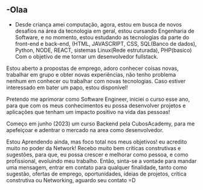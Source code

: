 -Olaa 
- 
-   Desde criança amei computação, agora, estou em busca de novos desafios na área da tecnologia em geral, estou cursando Engenharia de Software, e no momento, estou estudando as tecnologias da parte do front-end e back-end, (HTML, JAVASCRIPT, CSS, SQL(Banco de dados), Python, NODE, REACT, sistemas Linux(Rede estruturada), PHP(basico)  Com o objetivo de me tornar um desenvolvedor fullstack.

Estou aberto a propostas de emprego, adoro conhecer coisas novas, trabalhar em grupo e obter novas experiências, não tenho problema nenhum em conhecer ou trabalhar com novas tecnologias. Caso estiver interessado em bater um papo, estou disponível!

Pretendo me aprimorar como Software Engineer, iniciei o curso esse ano, para que com os meus conhecimentos eu possa desenvolver projetos e aplicações que tenham um impacto positivo na vida das pessoas!

Começo em junho (2023) um curso Backend pela CubosAcademy, para me apefeiçoar e adentrar o mercado na area como desenvolvedor.


Estou Aprendendo ainda, mas foco total nos meus objetivos! eu acredito muito no poder da Network! Recebo muito bem críticas construtivas e sugestões, para que, eu possa crescer e melhorar como pessoa, e como profissional, evoluindo meu trabalho. Então, sinta-se a vontade para mandar uma mensagem, entrar em contato para qualquer finalidade, tanto como sugestão, ofertas de emprego, oportunidades, ideias de projetos, crítica construtiva ou Networking, aguardo seu contato =D
<!---
yago-maker/yago-maker is a ✨ special ✨ repository because its `README.md` (this file) appears on your GitHub profile.
You can click the Preview link to take a look at your changes.
--->
